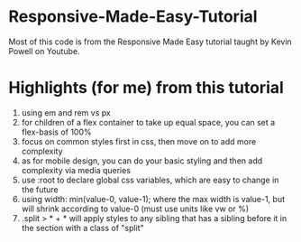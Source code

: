 # Responsive-Made-Easy-Tutorial
Most of this code is from the Responsive Made Easy tutorial taught by Kevin Powell on Youtube. 

# Highlights (for me) from this tutorial
1. using em and rem vs px
2. for children of a flex container to take up equal space, you can set a flex-basis of 100%
3. focus on common styles first in css, then move on to add more complexity
4. as for mobile design, you can do your basic styling and then add complexity via media queries
5. use :root to declare global css variables, which are easy to change in the future
6. using width: min(value-0, value-1); where the max width is value-1, but will shrink according to value-0 (must use units like vw or %)
7. .split > * + * will apply styles to any sibling that has a sibling before it in the section with a class of "split"
